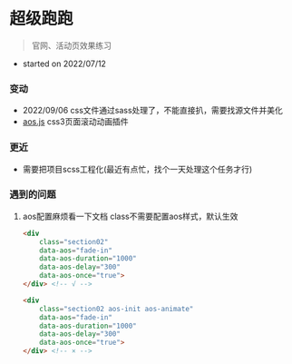 # 超级跑跑

> 官网、活动页效果练习

- started on 2022/07/12

### 变动

- 2022/09/06 css文件通过sass处理了，不能直接扒，需要找源文件并美化
- [aos.js](https://michalsnik.github.io/aos/)   css3页面滚动动画插件

### 更近

- 需要把项目scss工程化(最近有点忙，找个一天处理这个任务才行)



### 遇到的问题

1. aos配置麻烦看一下文档 class不需要配置aos样式，默认生效
   
   ```html
   <div
       class="section02" 
       data-aos="fade-in" 
       data-aos-duration="1000" 
       data-aos-delay="300" 
       data-aos-once="true">
   </div> <!-- √ -->
   
   <div
       class="section02 aos-init aos-animate" 
       data-aos="fade-in" 
       data-aos-duration="1000" 
       data-aos-delay="300" 
       data-aos-once="true">
   </div> <!-- × -->
   ```
   
   
